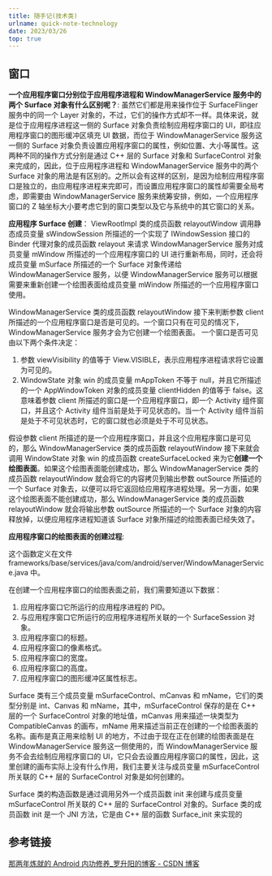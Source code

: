 ```yaml
---
title: 随手记(技术类)
urlname: quick-note-technology
date: 2023/03/26
top: true
---
```


## 窗口

**一个应用程序窗口分别位于应用程序进程和 WindowManagerService 服务中的两个 Surface 对象有什么区别呢？**:
虽然它们都是用来操作位于 SurfaceFlinger 服务中的同一个 Layer 对象的，不过，它们的操作方式却不一样。具体来说，就是位于应用程序进程这一侧的 Surface 对象负责绘制应用程序窗口的 UI，即往应用程序窗口的图形缓冲区填充 UI 数据，而位于 WindowManagerService 服务这一侧的 Surface 对象负责设置应用程序窗口的属性，例如位置、大小等属性。这两种不同的操作方式分别是通过 C++ 层的 Surface 对象和 SurfaceControl 对象来完成的，因此，位于应用程序进程和 WindowManagerService 服务中的两个 Surface 对象的用法是有区别的。之所以会有这样的区别，是因为绘制应用程序窗口是独立的，由应用程序进程来完即可，而设置应用程序窗口的属性却需要全局考虑，即需要由 WindowManagerService 服务来统筹安排，例如，一个应用程序窗口的 Z 轴坐标大小要考虑它到的窗口类型以及它与系统中的其它窗口的关系。

**应用程序 Surface 创建**：
ViewRootImpl 类的成员函数 relayoutWindow 调用静态成员变量 sWindowSession 所描述的一个实现了 IWindowSession 接口的 Binder 代理对象的成员函数 relayout 来请求 WindowManagerService 服务对成员变量 mWindow 所描述的一个应用程序窗口的 UI 进行重新布局，同时，还会将成员变量 mSurface 所描述的一个 Surface 对象传递给 WindowManagerService 服务，以便 WindowManagerService 服务可以根据需要来重新创建一个绘图表面给成员变量 mWindow 所描述的一个应用程序窗口使用。

WindowManagerService 类的成员函数 relayoutWindow 接下来判断参数 client 所描述的一个应用程序窗口是否是可见的。一个窗口只有在可见的情况下，WindowManagerService 服务才会为它创建一个绘图表面。 一个窗口是否可见由以下两个条件决定：

1. 参数 viewVisibility 的值等于 View.VISIBLE，表示应用程序进程请求将它设置为可见的。
2. WindowState 对象 win 的成员变量 mAppToken 不等于 null，并且它所描述的一个 AppWindowToken 对象的成员变量 clientHidden 的值等于 false。这意味着参数 client 所描述的窗口是一个应用程序窗口，即一个 Activity 组件窗口，并且这个 Activity 组件当前是处于可见状态的。当一个 Activity 组件当前是处于不可见状态时，它的窗口就也必须是处于不可见状态。

假设参数 client 所描述的是一个应用程序窗口，并且这个应用程序窗口是可见的，那么 WindowManagerService 类的成员函数 relayoutWindow 接下来就会调用 WindowState 对象 win 的成员函数 createSurfaceLocked 来为它**创建一个绘图表面**。如果这个绘图表面能创建成功，那么 WindowManagerService 类的成员函数 relayoutWindow 就会将它的内容拷贝到输出参数 outSource 所描述的一个 Surface 对象去，以便可以将它返回给应用程序进程处理。另一方面，如果这个绘图表面不能创建成功，那么 WindowManagerService 类的成员函数 relayoutWindow 就会将输出参数 outSource 所描述的一个 Surface 对象的内容释放掉，以便应用程序进程知道该 Surface 对象所描述的绘图表面已经失效了。

**应用程序窗口的绘图表面的创建过程**:

这个函数定义在文件 frameworks/base/services/java/com/android/server/WindowManagerService.java 中。

在创建一个应用程序窗口的绘图表面之前，我们需要知道以下数据：

1. 应用程序窗口它所运行的应用程序进程的 PID。
2. 与应用程序窗口它所运行的应用程序进程所关联的一个 SurfaceSession 对象。
3. 应用程序窗口的标题。
4. 应用程序窗口的像素格式。
5. 应用程序窗口的宽度。
6. 应用程序窗口的高度。
7. 应用程序窗口的图形缓冲区属性标志。

Surface 类有三个成员变量 mSurfaceControl、mCanvas 和 mName，它们的类型分别是 int、Canvas 和 mName，其中，mSurfaceControl 保存的是在 C++ 层的一个 SurfaceControl 对象的地址值，mCanvas 用来描述一块类型为 CompatibleCanvas 的画布，mName 用来描述当前正在创建的一个绘图表面的名称。画布是真正用来绘制 UI 的地方，不过由于现在正在创建的绘图表面是在 WindowManagerService 服务这一侧使用的，而 WindowManagerService 服务不会去绘制应用程序窗口的 UI，它只会去设置应用程序窗口的属性，因此，这里创建的画布实际上没有什么作用，我们主要关注与成员变量 mSurfaceControl 所关联的 C++ 层的 SurfaceControl 对象是如何创建的。

Surface 类的构造函数是通过调用另外一个成员函数 init 来创建与成员变量 mSurfaceControl 所关联的 C++ 层的 SurfaceControl 对象的。Surface 类的成员函数 init 是一个 JNI 方法，它是由 C++ 层的函数 Surface_init 来实现的

## 参考链接

[那两年炼就的 Android 内功修养\_罗升阳的博客 - CSDN 博客](https://blog.csdn.net/Luoshengyang/article/details/8923485)